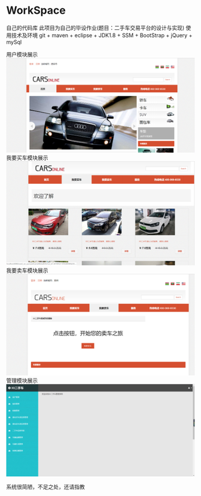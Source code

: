 # WorkSpace
自己的代码库
此项目为自己的毕设作业(题目：二手车交易平台的设计与实现)
使用技术及环境 git + maven + eclipse + JDK1.8 + SSM + BootStrap + jQuery + mySql

用户模块展示
![image](https://github.com/MikeMengN/WorkSpace/blob/master/images/image.png)
我要买车模块展示
![image](https://github.com/MikeMengN/WorkSpace/blob/master/images/03.png)
我要卖车模块展示
![image](https://github.com/MikeMengN/WorkSpace/blob/master/images/04.png)
管理模块展示
![image](https://github.com/MikeMengN/WorkSpace/blob/master/images/01.png)

系统很简陋，不足之处，还请指教
